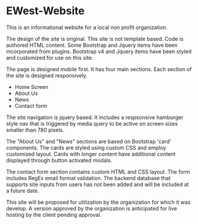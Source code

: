 # EWest-Website

This is an informational website for a local non profit organization. 

The design of the site is original. This site is not template based. Code is authored HTML content. Some Bootstrap and Jquery items have been incorporated from plugins. Bootstrap v4 and Jquery items have been styled and customized for use on this site.

The page is designed mobile first. It has four main sections. Each section of the site is designed responsively.
  * Home Screen
  * About Us
  * News
  * Contact form

The site navigation is jquery based. It includes a respsonsive hamburger style nav that is triggered by media query to be active on screen sizes smaller than 780 pixels.
 
The "About Us"  and "News" sections are based on Bootstrap 'card' components. The cards are styled using custom CSS and employ customized layout. Cards with longer content have additional content displayed through button activated modals.

The contact form section contains custom HTML and CSS layout. The form includes RegEx email format validation. The backend database that supports site inputs from users has not been added and will be included at a future date.

This site will be proposed for utilization by the organization for which it was develop. A version approved by the organization is anticipated for live hosting by the client pending approval.